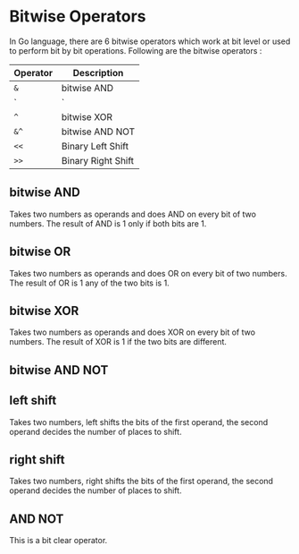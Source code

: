 # Bitwise Operators

In Go language, there are 6 bitwise operators which work at bit level or used to perform bit by bit operations. Following are the bitwise operators :

| Operator | Description        |
| -------- | ------------------ |
| `&`      | bitwise AND        |
| `|`      | bitwise OR         |
| `^`      | bitwise XOR        |
| `&^`     | bitwise AND NOT    |
| `<<`     | Binary Left Shift  |
| `>>`     | Binary Right Shift |

## bitwise AND

Takes two numbers as operands and does AND on every bit of two numbers.
The result of AND is 1 only if both bits are 1.

## bitwise OR

Takes two numbers as operands and does OR on every bit of two numbers.
The result of OR is 1 any of the two bits is 1.

## bitwise XOR

Takes two numbers as operands and does XOR on every bit of two numbers.
The result of XOR is 1 if the two bits are different.

## bitwise AND NOT

## left shift

Takes two numbers, left shifts the bits of the first operand,
the second operand decides the number of places to shift.

## right shift

Takes two numbers, right shifts the bits of the first operand,
the second operand decides the number of places to shift.

## AND NOT

This is a bit clear operator.
